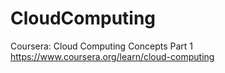 # CloudComputing
 
 Coursera: Cloud Computing Concepts Part 1 https://www.coursera.org/learn/cloud-computing
